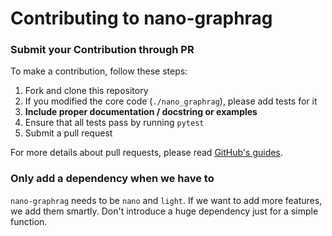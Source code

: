 # Contributing to nano-graphrag

### Submit your Contribution through PR

To make a contribution, follow these steps:

1. Fork and clone this repository
3. If you modified the core code (`./nano_graphrag`), please add tests for it
4. **Include proper documentation / docstring or examples**
5. Ensure that all tests pass by running `pytest`
6. Submit a pull request

For more details about pull requests, please read [GitHub's guides](https://docs.github.com/en/pull-requests/collaborating-with-pull-requests/proposing-changes-to-your-work-with-pull-requests/creating-a-pull-request).



### Only add a dependency when we have to

`nano-graphrag` needs to be `nano` and `light`. If we want to add more features, we add them smartly. Don't introduce a huge dependency just for a simple function.